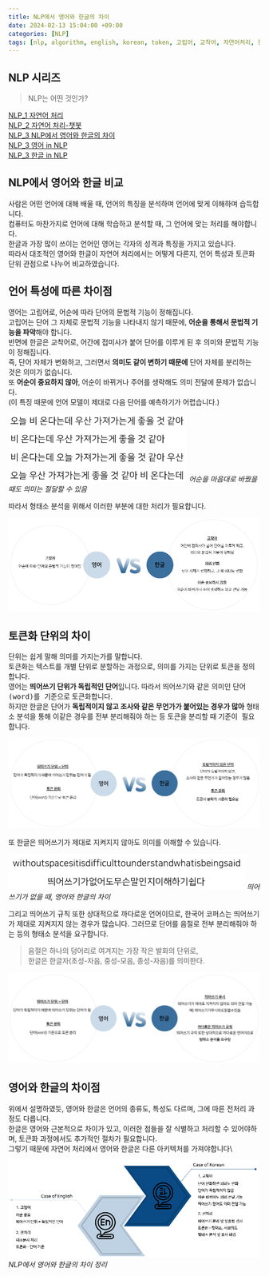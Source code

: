 ```yaml
---
title: NLP에서 영어와 한글의 차이
date: 2024-02-13 15:04:00 +09:00
categories: [NLP]
tags: [nlp, algorithm, english, korean, token, 고립어, 교착어, 자연어처리, 한국어, 차이점]
---
```


## NLP 시리즈
> NLP는 어떤 것인가?

[NLP_1 자연어 처리](https://minjung405.github.io/posts/%EC%9E%90%EC%97%B0%EC%96%B4-%EC%B2%98%EB%A6%AC/)\
[NLP_2 자연어 처리-챗봇](https://minjung405.github.io/posts/%EC%9E%90%EC%97%B0%EC%96%B4-%EC%B2%98%EB%A6%AC-%EC%B1%97%EB%B4%87/)\
[NLP_3 NLP에서 영어와 한글의 차이]()\
[NLP_3 영어 in NLP](https://minjung405.github.io/posts/%EC%98%81%EC%96%B4-in-NLP/)\
[NLP_3 한글 in NLP](https://minjung405.github.io/posts/%ED%95%9C%EA%B8%80-in-NLP/)

## NLP에서 영어와 한글 비교
사람은 어떤 언어에 대해 배울 때, 언어의 특징을 분석하며 언어에 맞게 이해하며 습득합니다.\
컴퓨터도 마찬가지로 언어에 대해 학습하고 분석할 때, 그 언어에 맞는 처리를 해야합니다.\
한글과 가장 많이 쓰이는 언어인 영어는 각자의 성격과 특징을 가지고 있습니다.\
따라서 대조적인 영어와 한글이 자연어 처리에서는 어떻게 다른지, 언어 특성과 토큰화 단위 관점으로 나누어 비교하였습니다.


## 언어 특성에 따른 차이점
영어는 <kbd>고립어</kbd>로, 어순에 따라 단어의 문법적 기능이 정해집니다.\
고립어는 단어 그 자체로 문법적 기능을 나타내지 않기 때문에, **어순을 통해서 문법적 기능을 파악**해야 합니다.\
반면에 한글은 <kbd>교착어</kbd>로, 어간에 접미사가 붙어 단어를 이루게 된 후 의미와 문법적 기능이 정해집니다.\
즉, 단어 자체가 변화하고, 그러면서 **의미도 같이 변하기 때문에** 단어 자체를 분리하는 것은 의미가 없습니다.\
또 **어순이 중요하지 않아**, 어순이 바뀌거나 주어를 생략해도 의미 전달에 문제가 없습니다.\
(이 특징 때문에 언어 모델이 제대로 다음 단어를 예측하기가 어렵습니다.)

![ko](/assets/img/post_image/2024.02.13/ko.png)
_어순을 마음대로 바꿨을 때도 의미는 절달할 수 있음_

따라서 형태소 분석을 위해서 이러한 부분에 대한 처리가 필요합니다. 

![en_ko_1](/assets/img/post_image/2024.02.13/en_ko_1.png)


## 토큰화 단위의 차이
단위는 쉽게 말해 의미를 가지는가를 말합니다.\
토큰화는 텍스트를 개별 단위로 분할하는 과정으로, 의미를 가지는 단위로 토큰을 정의합니다.\
영어는 **띄어쓰기 단위가 독립적인 단어**입니다. 따라서 띄어쓰기와 같은 의미인 <kbd>단어(word)를 기준</kbd>으로 토큰화합니다.\
하지만 한글은 단어가 **독립적이지 않고 조사와 같은 무언가가 붙어있는 경우가 많아**
형태소 분석을 통해 이같은 경우를 전부 분리해줘야 하는 등 토큰을 분리할 때 <kbd>기준이 필요</kbd>합니다.

![en_ko_2](/assets/img/post_image/2024.02.13/en_ko_2.png)

또 한글은 띄어쓰기가 제대로 지켜지지 않아도 의미를 이해할 수 있습니다.

![no_space](/assets/img/post_image/2024.02.13/no_space.png)
_띄어쓰기가 없을 때, 영어와 한글의 차이_

그리고 띄어쓰기 규칙 또한 상대적으로 까다로운 언어이므로, 한국어 코퍼스는 띄어쓰기가 제대로 지켜지지 않는 경우가 많습니다.
그러므로 단어를 음절로 전부 분리해줘야 하는 등의 형태소 분석을 요구합니다.
> 음절은 하나의 덩어리로 여겨지는 가장 작은 발화의 단위로,\
한글은 한글자(초성-자음, 중성-모음, 종성-자음)를 의미한다. 

![en_ko_22](/assets/img/post_image/2024.02.13/en_ko_22.png)


## 영어와 한글의 차이점
위에서 설명하였듯, 영어와 한글은 언어의 종류도, 특성도 다르며, 그에 따른 전처리 과정도 다릅니다.\
한글은 영어와 근본적으로 차이가 있고, 이러한 점들을 잘 식별하고 처리할 수 있어야하며, 토큰화 과정에서도 추가적인 절차가 필요합니다.\
그렇기 때문에 자연어 처리에서 영어와 한글은 다른 아키텍처를 가져야합니다\

![en_ko](/assets/img/post_image/2024.02.13/en_ko.png)
_NLP에서 영어와 한글의 차이 정리_
